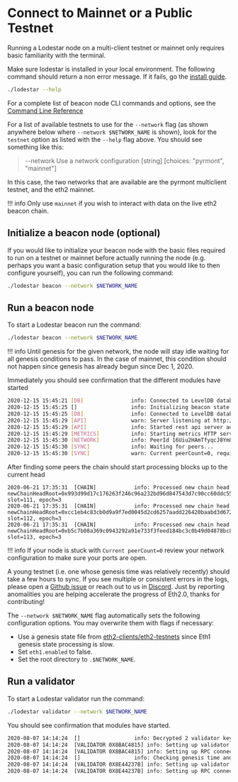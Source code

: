 # Connect to Mainnet or a Public Testnet

Running a Lodestar node on a multi-client testnet or mainnet only requires basic familiarity with the terminal.

Make sure lodestar is installed in your local environment. The following command should return a non error message. If it fails, go the [install guide](../../installation/).

```bash
./lodestar --help
```

For a complete list of beacon node CLI commands and options, see the [Command Line Reference](../../reference/cli/)

For a list of available testnets to use for the `--network` flag (as shown anywhere below where `--network $NETWORK_NAME` is shown), look for the `testnet` option as listed with the `--help` flag above.  You should see something like this:

> --network                    Use a network configuration [string] [choices: "pyrmont", "mainnet"]

In this case, the two networks that are available are the pyrmont multiclient testnet, and the eth2 mainnet.

<!-- prettier-ignore-start -->
!!! info
Only use `mainnet` if you wish to interact with data on the live eth2 beacon chain.
<!-- prettier-ignore-end -->

## Initialize a beacon node (optional)

If you would like to initialize your beacon node with the basic files required to run on a testnet or mainnet before actually running the node (e.g. perhaps you want a basic configuration setup that you would like to then configure yourself), you can run the following command:

```bash
./lodestar beacon --network $NETWORK_NAME
```

## Run a beacon node

To start a Lodestar beacon run the command:

```bash
./lodestar beacon --network $NETWORK_NAME
```

<!-- prettier-ignore-start -->
!!! info
    Until genesis for the given network, the node will stay idle waiting for all genesis conditions to pass.  In the case of mainnet, this condition should not happen since genesis has already begun since Dec 1, 2020.
<!-- prettier-ignore-end -->

Immediately you should see confirmation that the different modules have started

```bash
2020-12-15 15:45:21 [DB]               info: Connected to LevelDB database name=/home/yourNameHere/.local/share/lodestar/pyrmont/chain-db
2020-12-15 15:45:25 []                 info: Initializing beacon state from db slot=0, epoch=0, stateRoot=0x2bb257ca66d05a047a65fe43a5f457b674de445d917cca029efb09b3ba4758c4
2020-12-15 15:45:25 [DB]               info: Connected to LevelDB database name=/home/yourNameHere/.local/share/lodestar/pyrmont/chain-db
2020-12-15 15:45:29 [API]              warn: Server listening at http://127.0.0.1:9596
2020-12-15 15:45:29 [API]              info: Started rest api server address=http://127.0.0.1:9596
2020-12-15 15:45:29 [METRICS]          info: Starting metrics HTTP server port=8008
2020-12-15 15:45:30 [NETWORK]          info: PeerId 16Uiu2HAmTfyqcJ8Ym8oUXGtsSLoDZUeScGASkPBmSskUVrGWGWPW, Multiaddrs /ip4/127.0.0.1/tcp/9000,/ip4/192.168.1.70/tcp/9000,/ip4/172.18.0.1/tcp/9000
2020-12-15 15:45:30 [SYNC]             info: Waiting for peers...
2020-12-15 15:45:30 [SYNC]             warn: Current peerCount=0, required = 3
```

After finding some peers the chain should start processing blocks up to the current head

```
2020-06-21 17:35:31  [CHAIN]            info: Processed new chain head newChainHeadRoot=0x993d99d17c176263f246c96a232bd96d847543d7c90cc60ddc559edcab99b2e6, slot=111, epoch=3
2020-06-21 17:35:31  [CHAIN]            info: Processed new chain head newChainHeadRoot=0xcc1eb4c83cb0d9a9f7ed0045d2cd6257aadd226420baabd3d672be35605fe470, slot=112, epoch=3
2020-06-21 17:35:31  [CHAIN]            info: Processed new chain head newChainHeadRoot=0xb5c7b08a369c0943292a91e733f3feed184bc3c0b49d04878bc86e0705c15fe8, slot=113, epoch=3
```

<!-- prettier-ignore-start -->
!!! info
    If your node is stuck with `Current peerCount=0` review your network configuration to make sure your ports are open.
<!-- prettier-ignore-end -->

A young testnet (i.e. one whose genesis time was relatively recently) should take a few hours to sync. If you see multiple or consistent errors in the logs, please open a [Github issue](https://github.com/ChainSafe/lodestar/issues/new) or reach out to us in [Discord](https://discord.gg/yjyvFRP). Just by reporting anomalities you are helping accelerate the progress of Eth2.0, thanks for contributing!

The `--network $NETWORK_NAME` flag automatically sets the following configuration options. You may overwrite them with flags if necessary:

- Use a genesis state file from [eth2-clients/eth2-testnets](https://github.com/eth2-clients/eth2-testnets/) since Eth1 genesis state processing is slow.
- Set `eth1.enabled` to false.
- Set the root directory to `.$NETWORK_NAME`.

## Run a validator

To start a Lodestar validator run the command:

```bash
./lodestar validator --network $NETWORK_NAME
```

You should see confirmation that modules have started. 

```bash
2020-08-07 14:14:24  []                 info: Decrypted 2 validator keystores 
2020-08-07 14:14:24  [VALIDATOR 0X8BAC4815] info: Setting up validator client... 
2020-08-07 14:14:24  [VALIDATOR 0X8BAC4815] info: Setting up RPC connection... 
2020-08-07 14:14:24  []                 info: Checking genesis time and beacon node connection 
2020-08-07 14:14:24  [VALIDATOR 0X8E44237B] info: Setting up validator client... 
2020-08-07 14:14:24  [VALIDATOR 0X8E44237B] info: Setting up RPC connection... 
```